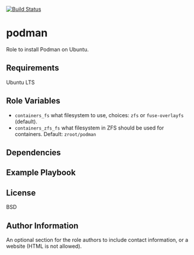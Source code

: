 [![Build Status](https://travis-ci.com/c-goes/ansible-role-podman.svg?branch=master)](https://travis-ci.com/c-goes/ansible-role-podman)


podman
=======

Role to install Podman on Ubuntu.

Requirements
------------

Ubuntu LTS


Role Variables
--------------

- `containers_fs` what filesystem to use, choices: `zfs` or `fuse-overlayfs` (default).
- `containers_zfs_fs` what filesystem in ZFS should be used for containers. Default: `zroot/podman`

Dependencies
------------


Example Playbook
----------------

License
-------

BSD

Author Information
------------------

An optional section for the role authors to include contact information, or a website (HTML is not allowed).
